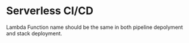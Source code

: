 # Serverless CI/CD
  Lambda Function name should be the same in both pipeline depolyment and stack deployment.
